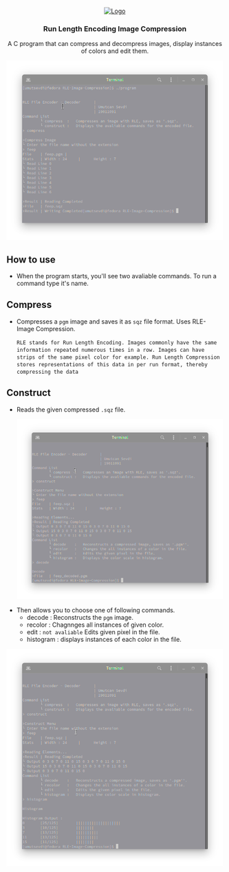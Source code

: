 <br />
<p align="center">
  <a href="https://github.com/umutsevdi/RLE-Image-Compression">
    <img src="https://cdn.iconscout.com/icon/free/png-512/c-programming-569564.png" alt="Logo" width="80" height="80">
  </a>
  
  <h3 align="center">Run Length Encoding Image Compression</h3>
  
  <p align="center">A C program that can compress and decompress images, display instances of colors and edit them.</p>
  <p align="center"><img src="screenshots/Screenshot from 2021-08-19 11-54-42.png">
</p>

## How to use
* When the program starts, you'll see two avaliable commands. To run a command type it's name.
  
## Compress
* Compresses a `pgm` image and saves it as `sqz` file format. Uses RLE-Image Compression.

  `
    RLE stands for Run Length Encoding. Images commonly have the same information repeated numerous times in a row. Images can have strips of the same pixel color for example. Run Length Compression stores representations of this data in per run format, thereby compressing the data
  `

## Construct
* Reads the given compressed `.sqz` file.
  <p align="center">
  <img src="screenshots/Screenshot from 2021-08-19 11-55-09.png">
  </p>
* Then allows you to choose one of following commands.
  * decode : Reconstructs the `pgm` image.
  * recolor : Chagnnges all instances of given color.
  * edit : `not avaliable` Edits given pixel in the file.
  * histogram : displays instances of each color in the file.


<p align="center">
<img src="screenshots/Screenshot from 2021-08-19 11-55-33.png">
</p>
